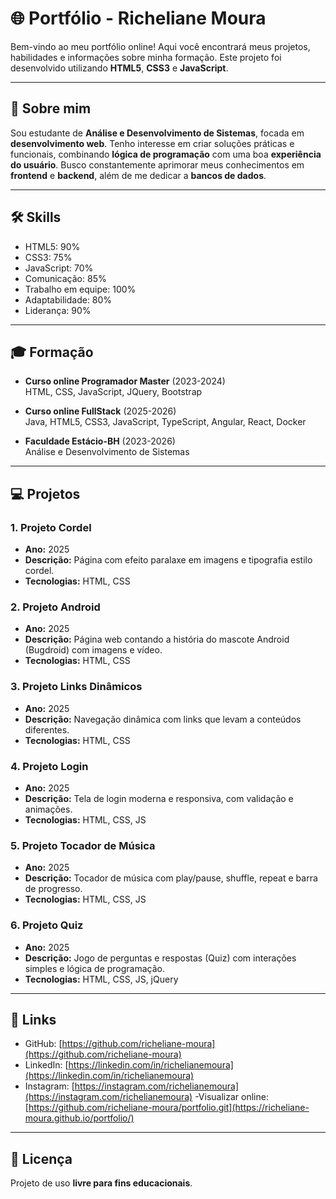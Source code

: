 # 🌐 Portfólio - Richeliane Moura

Bem-vindo ao meu portfólio online! Aqui você encontrará meus projetos, habilidades e informações sobre minha formação. Este projeto foi desenvolvido utilizando **HTML5**, **CSS3** e **JavaScript**.

---

## 🧑 Sobre mim

Sou estudante de **Análise e Desenvolvimento de Sistemas**, focada em **desenvolvimento web**. Tenho interesse em criar soluções práticas e funcionais, combinando **lógica de programação** com uma boa **experiência do usuário**. Busco constantemente aprimorar meus conhecimentos em **frontend** e **backend**, além de me dedicar a **bancos de dados**.

---

## 🛠️ Skills

- HTML5: 90%  
- CSS3: 75%  
- JavaScript: 70%  
- Comunicação: 85%  
- Trabalho em equipe: 100%  
- Adaptabilidade: 80%  
- Liderança: 90%  

---

## 🎓 Formação

- **Curso online Programador Master** (2023-2024)  
  HTML, CSS, JavaScript, JQuery, Bootstrap  

- **Curso online FullStack** (2025-2026)  
  Java, HTML5, CSS3, JavaScript, TypeScript, Angular, React, Docker  

- **Faculdade Estácio-BH** (2023-2026)  
  Análise e Desenvolvimento de Sistemas  

---

## 💻 Projetos

### 1. Projeto Cordel
- **Ano:** 2025  
- **Descrição:** Página com efeito paralaxe em imagens e tipografia estilo cordel.  
- **Tecnologias:** HTML, CSS  

### 2. Projeto Android
- **Ano:** 2025  
- **Descrição:** Página web contando a história do mascote Android (Bugdroid) com imagens e vídeo.  
- **Tecnologias:** HTML, CSS  

### 3. Projeto Links Dinâmicos
- **Ano:** 2025  
- **Descrição:** Navegação dinâmica com links que levam a conteúdos diferentes.  
- **Tecnologias:** HTML, CSS  

### 4. Projeto Login
- **Ano:** 2025  
- **Descrição:** Tela de login moderna e responsiva, com validação e animações.  
- **Tecnologias:** HTML, CSS, JS  

### 5. Projeto Tocador de Música
- **Ano:** 2025  
- **Descrição:** Tocador de música com play/pause, shuffle, repeat e barra de progresso.  
- **Tecnologias:** HTML, CSS, JS  

### 6. Projeto Quiz
- **Ano:** 2025  
- **Descrição:** Jogo de perguntas e respostas (Quiz) com interações simples e lógica de programação.  
- **Tecnologias:** HTML, CSS, JS, jQuery  

---

## 🔗 Links

- GitHub: [https://github.com/richeliane-moura](https://github.com/richeliane-moura)  
- LinkedIn: [https://linkedin.com/in/richelianemoura](https://linkedin.com/in/richelianemoura)  
- Instagram: [https://instagram.com/richelianemoura](https://instagram.com/richelianemoura)
-Visualizar online:[https://github.com/richeliane-moura/portfolio.git](https://richeliane-moura.github.io/portfolio/)  

---

## 📜 Licença

Projeto de uso **livre para fins educacionais**.




